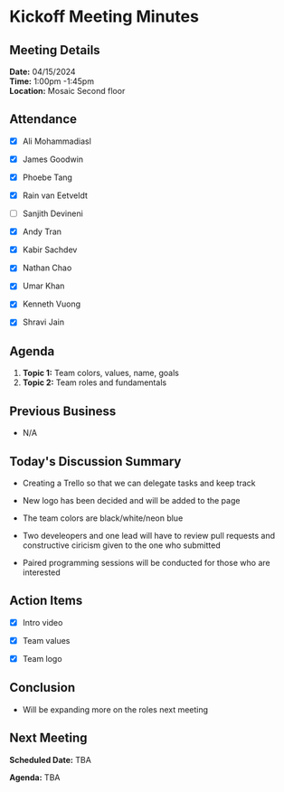 # Kickoff Meeting Minutes

## Meeting Details

**Date:** 04/15/2024 <br>
**Time:** 1:00pm -1:45pm <br>
**Location:** Mosaic Second floor


## Attendance

- [x] Ali Mohammadiasl
- [x] James Goodwin
- [x] Phoebe Tang 
- [x] Rain van Eetveldt 
- [ ] Sanjith Devineni 
- [x] Andy Tran 
- [x] Kabir Sachdev 
- [x] Nathan Chao 
- [x] Umar Khan 
- [x] Kenneth Vuong 
- [x] Shravi Jain 


## Agenda

1. **Topic 1:** Team colors, values, name, goals
2. **Topic 2:** Team roles and fundamentals

## Previous Business

- N/A

## Today's Discussion Summary

- Creating a Trello so that we can delegate tasks and keep track

- New logo has been decided and will be added to the page

- The team colors are black/white/neon blue

- Two develeopers and one lead will have to review pull requests and constructive ciricism given to the one who submitted

- Paired programming sessions will be conducted for those who are interested



## Action Items

- [x] Intro video

- [x] Team values

- [x] Team logo



## Conclusion

- Will be expanding more on the roles next meeting

## Next Meeting

**Scheduled Date:** TBA 

**Agenda:** TBA